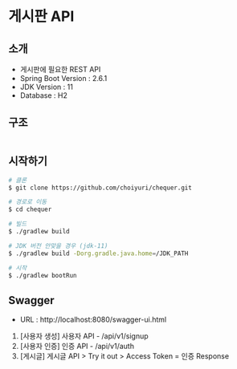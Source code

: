 # 게시판 API
## 소개
- 게시판에 필요한 REST API
- Spring Boot Version : 2.6.1
- JDK Version : 11
- Database : H2

## 구조
```

```

## 시작하기
```bash
# 클론
$ git clone https://github.com/choiyuri/chequer.git

# 경로로 이동
$ cd chequer

# 빌드
$ ./gradlew build

# JDK 버전 안맞을 경우 (jdk-11)
$ ./gradlew build -Dorg.gradle.java.home=/JDK_PATH

# 시작
$ ./gradlew bootRun
```

## Swagger
- URL : http://localhost:8080/swagger-ui.html
1. [사용자 생성] 사용자 API - /api/v1/signup
2. [사용자 인증] 인증 API - /api/v1/auth
3. [게시글] 게시글  API > Try it out > Access Token = 인증 Response

